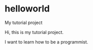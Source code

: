# helloworld
My tutorial project

Hi, this is my tutorial project. 

I want to learn how to be a programmist. 
